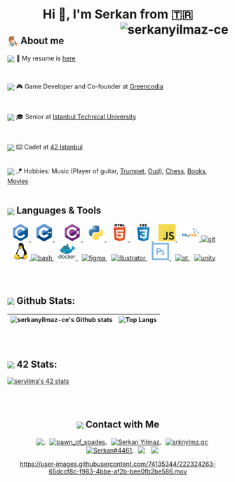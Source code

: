 <h1 align="center">Hi 👋, I'm Serkan from 🇹🇷 <a> <img align="right" src="https://komarev.com/ghpvc/?username=serkanyilmaz-ce&label=Profile%20views&color=orange&style=flat" alt="serkanyilmaz-ce"/><a></h1> 

<h2><img align="center" src="Images/icons8-male-64.png" width ="25"> About me</h2>

 <img align="center" src="https://media.giphy.com/media/ifXL0OYTr5KkMml3Kg/giphy.gif"  width ="20px"> 📝 My resume is <a href="https://greencodia.com/resumes/Resume-Serkan-YILMAZ.pdf">here</a>
 <!-- <img align="top" style="width:400px; height:auto" src="Images/geek.gif"/> -->
 </br>
 
  <img align="center" src="https://media.giphy.com/media/ifXL0OYTr5KkMml3Kg/giphy.gif"  width ="20px"> 🎮 Game Developer and Co-founder at <a href = "https://greencodia.com/">Greencodia</a>
 
  </br>

 <img align="center" src="https://media.giphy.com/media/ifXL0OYTr5KkMml3Kg/giphy.gif"  width ="20px"> 🎓 Senior at <a href = "https://www.itu.edu.tr/en">Istanbul Technical University</a>

 </br>

<img align="center" src="https://media.giphy.com/media/ifXL0OYTr5KkMml3Kg/giphy.gif"  width ="20px"> ⌨️ Cadet at <a href= "https://42istanbul.com.tr/">42 Istanbul</a> 

 </br>
 <a ><img align="center" src="https://media.giphy.com/media/ifXL0OYTr5KkMml3Kg/giphy.gif"  width ="20px"> 🪁 Hobbies: Music (Player of guitar, <a href = "https://en.wikipedia.org/wiki/Trumpet">Trumpet</a>, <a href = "https://en.wikipedia.org/wiki/Oud">Oud)</a>, <a href= "https://lichess.org/@/pawnofspades">Chess</a>,  <a href="https://1000kitap.com/srknylmz">Books</a>, <a href="https://m.imdb.com/list/ls092351081/?ref_=m_urls_ls">Movies</a></a>

 </br>
 </br>
 
<h2><img align="center" src="https://media2.giphy.com/media/QssGEmpkyEOhBCb7e1/giphy.gif?cid=ecf05e47a0n3gi1bfqntqmob8g9aid1oyj2wr3ds3mg700bl&rid=giphy.gif" width ="25"> Languages & Tools</h2>

<p> 
<a href="https://www.cprogramming.com/" target="_blank" rel="noreferrer"> <img style="margin-left: 10px;" src="https://raw.githubusercontent.com/devicons/devicon/master/icons/c/c-original.svg" alt="c" width="40" height="40"/> </a> 
<a href="https://www.w3schools.com/cpp/" target="_blank" rel="noreferrer"> <img style="margin-left: 10px;" src="https://raw.githubusercontent.com/devicons/devicon/master/icons/cplusplus/cplusplus-original.svg" alt="cplusplus" width="40" height="40"/> </a> 
<a style="margin-left: 10px;" href="https://www.w3schools.com/cs/" target="_blank" rel="noreferrer"> <img style="margin-left: 10px;" src="https://raw.githubusercontent.com/devicons/devicon/master/icons/csharp/csharp-original.svg" alt="csharp" width="40" height="40"/> </a>
<a href="https://www.python.org" target="_blank" rel="noreferrer"> <img style="margin-left: 10px;" src="https://raw.githubusercontent.com/devicons/devicon/master/icons/python/python-original.svg" alt="python" width="40" height="40"/> </a>
<a href="https://www.w3.org/html/" target="_blank" rel="noreferrer"> <img style="margin-left: 10px;" src="https://raw.githubusercontent.com/devicons/devicon/master/icons/html5/html5-original-wordmark.svg" alt="html5" width="40" height="40"/> </a> 
<a href="https://www.w3schools.com/css/" target="_blank" rel="noreferrer"> <img style="margin-left: 10px;" src="https://raw.githubusercontent.com/devicons/devicon/master/icons/css3/css3-original-wordmark.svg" alt="css3" width="40" height="40"/> </a> 
<a href="https://developer.mozilla.org/en-US/docs/Web/JavaScript" target="_blank" rel="noreferrer"> <img style="margin-left: 10px;" src="https://raw.githubusercontent.com/devicons/devicon/master/icons/javascript/javascript-original.svg" alt="javascript" width="40" height="40"/> </a> 
<a href="https://www.mysql.com/" target="_blank" rel="noreferrer"> <img style="margin-left: 10px;" src="https://raw.githubusercontent.com/devicons/devicon/master/icons/mysql/mysql-original-wordmark.svg" alt="mysql" width="40" height="40"/> </a>
<a href="https://git-scm.com/" target="_blank" rel="noreferrer"> <img src="https://www.vectorlogo.zone/logos/git-scm/git-scm-icon.svg" alt="git" width="40" height="40"/> </a> 
<a href="https://www.linux.org/" target="_blank" rel="noreferrer"> <img style="margin-left: 10px;" src="https://raw.githubusercontent.com/devicons/devicon/master/icons/linux/linux-original.svg" alt="linux" width="40" height="40"/> </a>
<a href="https://www.gnu.org/software/bash/" target="_blank" rel="noreferrer"> <img src="https://img.icons8.com/color/48/bash.png" alt="bash" width="40" height="40"/> </a>
<a href="https://www.docker.com/" target="_blank" rel="noreferrer"> <img style="margin-left: 10px;" src="https://raw.githubusercontent.com/devicons/devicon/master/icons/docker/docker-original-wordmark.svg" alt="docker" width="40" height="40"/> </a> 
<a href="https://www.figma.com/" target="_blank" rel="noreferrer"> <img style="margin-left: 10px;" src="https://www.vectorlogo.zone/logos/figma/figma-icon.svg" alt="figma" width="40" height="40"/> </a>
<a href="https://www.adobe.com/in/products/illustrator.html" target="_blank" rel="noreferrer"> <img style="margin-left: 10px;" src="https://www.vectorlogo.zone/logos/adobe_illustrator/adobe_illustrator-icon.svg" alt="illustrator" width="40" height="40"/> </a> 
<a href="https://www.photoshop.com/en" target="_blank" rel="noreferrer"> <img style="margin-left: 10px;" src="https://raw.githubusercontent.com/devicons/devicon/master/icons/photoshop/photoshop-line.svg" alt="photoshop" width="40" height="40"/> </a> 
<a href="https://www.qt.io/" target="_blank" rel="noreferrer"> <img style="margin-left: 10px;" src="https://upload.wikimedia.org/wikipedia/commons/0/0b/Qt_logo_2016.svg" alt="qt" width="40" height="40"/> </a> 
<a href="https://unity.com/" target="_blank" rel="noreferrer"> <img style="margin-left: 10px;" src="https://img.icons8.com/dusk/64/unity.png" alt="unity" width="40" height="40"/> </a> </p>

 </br>
 </br>
 
<h2><img align="center" src="https://media.giphy.com/media/iY8CRBdQXODJSCERIr/giphy.gif" width="35"> Github Stats:</h2>
<p>
 
| ![serkanyilmaz-ce's Github stats](https://github-readme-stats.vercel.app/api?username=serkanyilmaz-ce&show_icons=true&hide_border=true&theme=darcula) | ![Top Langs](https://github-readme-stats.vercel.app/api/top-langs/?username=serkanyilmaz-ce&theme=darcula&card_width=500) |
| ------------- | ------------- |
 
</p>
</br>
</br>
 
 <h2><img align="center" src="https://media4.giphy.com/media/v1.Y2lkPTc5MGI3NjExOGVhYTE3NDU5OWVhOGEzMjE2ZjM4NTNmYTI1NjlhN2UwZmRjZjNjNCZjdD10cw/UUBYepX4WSiNFf8GOT/giphy.gif" width="35"> 42 Stats:</h2>
 
<div>
 
 [![seryilma's 42 stats](https://badge.mediaplus.ma/colorfulwaves/seryilma?1337Badge=off&UM6P=off)](https://github.com/oakoudad/badge42)

</div>
 </br>
 </br>

<h2 align="center"><img align="center" src="https://user-images.githubusercontent.com/74135344/222338799-da4c126b-6125-44e2-ad42-3d81f09b21e0.png" width ="25"> Contact with Me</h2>

<p>
<!--<h3 align="center" > <img src="Images/icons8-customer-support.gif" width="30" height="30" style="margin-right: 10px;">Connect with me </h3>-->
<div align="center" class="icons-social" style="margin-left: 10px;">
<a style="margin-left: 10px;" target="_blank" href="https://github.com/serkanyilmaz-ce">
  <img align="center" src="https://img.icons8.com/doodle/40/000000/github--v1.png">
</a>
<a style="margin-left: 10px;" href="https://twitter.com/pawn_of_spades" target="blank">
  <img align="center" src="https://img.icons8.com/doodle/1x/twitter-squared--v2.png" alt="pawn_of_spades">
</a>
<a style="margin-left: 10px;" href="https://linkedin.com/in/serkan-yilmazz/" target="blank">
  <img align="center" src="https://img.icons8.com/doodle/40/000000/linkedin--v2.png" alt="Serkan Yılmaz">
</a>
<a style="margin-left: 10px;" href="https://www.instagram.com/serkanyilmaz.gc/" target="blank">
  <img align="center" src="https://img.icons8.com/doodle/48/instagram-new.png" alt="srknylmz.gc">
</a>
<a style="margin-left: 10px;" href="https://discordapp.com/users/773562948802576404" target="blank">
  <img align="center" src="https://img.icons8.com/doodle/48/discord-new-logo.png" alt="Serkan#4461" height="40" width="40">
</a>
<a style="margin-left: 10px;" target="_blank" href="https://stackoverflow.com/users/16186805/cmpesy"><img align="center" src="https://img.icons8.com/color/48/stackoverflow.png"></a>
<a style="margin-left: 10px;" target="_blank" href="mailto:serkanyilmaz@greencodia.com"><img align="center" src="https://img.icons8.com/doodle/48/new-post.png"></a>
</div>
</p>

<div align="center" style="width:auto;height:50px">

https://user-images.githubusercontent.com/74135344/222324263-65dccf8c-f983-4bbe-af2b-bee0fb2be586.mov

 </div>
